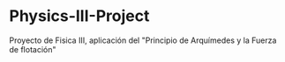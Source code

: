 # Physics-III-Project
Proyecto de Fisica III, aplicación del "Principio de Arquímedes y la Fuerza de flotación"
